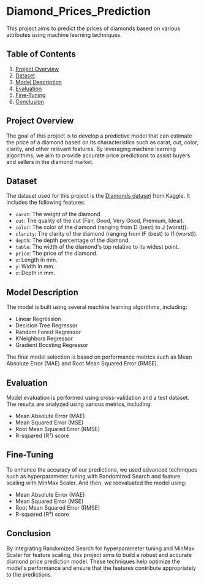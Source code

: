 # Diamond_Prices_Prediction

This project aims to predict the prices of diamonds based on various attributes using machine learning techniques.

## Table of Contents

1. [Project Overview](#project-overview)
2. [Dataset](#dataset)
3. [Model Description](#model-description)
4. [Evaluation](#evaluation)
5. [Fine-Tuning](#fine-tuning)
6. [Conclusion](#conclusion)



## Project Overview

The goal of this project is to develop a predictive model that can estimate the price of a diamond based on its characteristics such as carat, cut, color, clarity, and other relevant features. By leveraging machine learning algorithms, we aim to provide accurate price predictions to assist buyers and sellers in the diamond market.

## Dataset

The dataset used for this project is the [Diamonds dataset](https://www.kaggle.com/shivam2503/diamonds) from Kaggle. It includes the following features:

- `carat`: The weight of the diamond.
- `cut`: The quality of the cut (Fair, Good, Very Good, Premium, Ideal).
- `color`: The color of the diamond (ranging from D (best) to J (worst)).
- `clarity`: The clarity of the diamond (ranging from IF (best) to I1 (worst)).
- `depth`: The depth percentage of the diamond.
- `table`: The width of the diamond's top relative to its widest point.
- `price`: The price of the diamond.
- `x`: Length in mm.
- `y`: Width in mm.
- `z`: Depth in mm.

## Model Description

The model is built using several machine learning algorithms, including:

- Linear Regression
- Decision Tree Regressor
- Random Forest Regressor
- KNeighbors Regressor
- Gradient Boosting Regressor

The final model selection is based on performance metrics such as Mean Absolute Error (MAE) and Root Mean Squared Error (RMSE).

## Evaluation

Model evaluation is performed using cross-validation and a test dataset. The results are analyzed using various metrics, including:

- Mean Absolute Error (MAE)
- Mean Squared Error (MSE)
- Root Mean Squared Error (RMSE)
- R-squared (R²) score

## Fine-Tuning

To enhance the accuracy of our predictions, we used advanced techniques such as hyperparameter tuning with Randomized Search and feature scaling with MinMax Scaler.
And then, we reevaluated the model using:
- Mean Absolute Error (MAE)
- Mean Squared Error (MSE)
- Root Mean Squared Error (RMSE)
- R-squared (R²) score

## Conclusion
By integrating Randomized Search for hyperparameter tuning and MinMax Scaler for feature scaling, this project aims to build a robust and accurate diamond price prediction model. These techniques help optimize the model's performance and ensure that the features contribute appropriately to the predictions.
